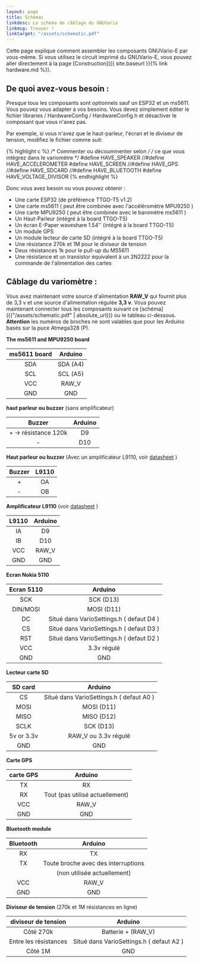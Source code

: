 ```yaml
---
layout: page
title: Schémas
linkdesc: Le schéma de câblage du GNUVario
linkmsg: Trouver !
linktarget: "/assets/schematic.pdf"
---
```


Cette page explique comment assembler les composants GNUVario-E par vous-même. Si vous utilisez le circuit imprimé du GNUVario-E, vous pouvez aller directement à la page [Construction]({{ site.baseurl }}{% link hardware.md %}).

De quoi avez-vous besoin :
--------------

Presque tous les composants sont optionnels sauf un ESP32 et un ms5611. Vous pouvez vous adapter à vos besoins. Vous devez simplement éditer le fichier libraries / HardwareConfig / HardwareConfig.h et désactiver le composant que vous n'avez pas.

Par exemple, si vous n'avez que le haut-parleur, l'écran et le diviseur de tension, modifiez le fichier comme suit:

{% highlight c %}
/* Commenter ou décoummenter selon  */
/* ce que vous intégrez dans le variomètre  */ 
#define HAVE_SPEAKER
//#define HAVE_ACCELEROMETER
#define HAVE_SCREEN
//#define HAVE_GPS
//#define HAVE_SDCARD
//#define HAVE_BLUETOOTH
#define HAVE_VOLTAGE_DIVISOR
{% endhighlight %}


Donc vous avez besoin ou vous pouvez obtenir :
* Une carte ESP32 (de préférence TTGO-T5 v1.2)
* Une carte ms5611 ( peut être combinée avec l'accéléromètre MPU9250 )
* Une carte MPU9250 ( peut être combinée avec le baromètre ms5611 )
* Un Haut-Parleur (intégré à la board TTGO-T5)
* Un écran E-Paper waveshare 1.54'' (intégré à la board TTGO-T5)
* Un module GPS 
* Un module lecteur de carte SD (intégré à la board TTGO-T5)
* Une résistance 270k et 1M pour le diviseur de tension
* Deux résistances 1k pour le pull-up du MS5611
* Une résistance et un transistor équivalent à un 2N2222 pour la commande de l'alimentation des cartes



Câblage du variomètre :
---------------------

Vous avez maintenant votre source d'alimentation **RAW_V** qui fournit plus de 3,3 v et une source d'alimentation régulée **3,3 v**. Vous pouvez maintenant connecter tous les composants suivant ce [schéma] ({{"/assets/schematic.pdf" | absolute_url}}) ou le tableau ci-dessous. **Attention** les numéros de broches ne sont valables que pour les Arduino basés sur la puce Atmega328 (P).

**The ms5611 and MPU9250 board**

|    ms5611 board  |     Arduino    |  
| :--------------: | :------------: |
|       SDA        |     SDA (A4)   |
|       SCL        |     SCL (A5)   |
|       VCC        |       RAW_V    |
|       GND        |       GND      |

**haut parleur ou buzzer** (sans amplificateur)

|     Buzzer           |     Arduino    |  
| :------------------: | :------------: |
|  + -> résistance 120k|       D9       |
|       -              |       D10      |

**Haut parleur ou buzzer** (Avec un amplificateur L9110, voir [datasheet](https://www.elecrow.com/download/datasheet-l9110.pdf) )

|      Buzzer      |      L9110     |  
| :--------------: | :------------: |
|        +         |       OA       |
|        -         |       OB       |

**Amplificateur L9110** (voir [datasheet](https://www.elecrow.com/download/datasheet-l9110.pdf) )

|      L9110       |      Arduino   |  
| :--------------: | :------------: |
|        IA        |       D9       |
|        IB        |       D10      |
|        VCC       |       RAW_V    |
|        GND       |       GND      |


**Ecran Nokia 5110**

|    Ecran 5110    |     Arduino                              |  
| :--------------: | :--------------------------------------: |
|       SCK        |    SCK (D13)                             |
|     DIN/MOSI     |    MOSI (D11)                            |
|       DC         | Situé dans VarioSettings.h ( defaut D4 ) |
|       CS         | Situé dans VarioSettings.h ( defaut D3 ) |
|       RST        | Situé dans VarioSettings.h ( defaut D2 ) |
|       VCC        |     3.3v régulé                          |
|       GND        |      GND                                 |

**Lecteur carte SD**

|    SD card         |     Arduino                                  |  
| :----------------: | :------------------------------------------: |
|       CS           |  Situé dans VarioSettings.h ( defaut A0 )    |
|       MOSI         |      MOSI (D11)                              |
|       MISO         |      MISO (D12)                              |
|       SCLK         |      SCK (D13)                               |
|     5v or 3.3v     |    RAW_V ou 3.3v régulé                      |
|       GND          |         GND                                  |

**Carte GPS**

|    carte GPS     |     Arduino                          |  
| :--------------: | :----------------------------------: |
|       TX         |        RX                            |
|       RX         |    Tout (pas utilisé actuellement)   |
|       VCC        |       RAW_V                          |
|       GND        |       GND                            |

**Bluetooth module**

|    Bluetooth     |     Arduino                                     |  
| :--------------: | :---------------------------------------------: |
|       RX         |       TX                                        |
|       TX         |     Toute broche avec des interruptions         |
|                  |     (non utilisée actuellement)                 | 
|       VCC        |       RAW_V                                     |
|       GND        |       GND                                       |

**Diviseur de tension** (270k et 1M résistances en ligne)

|    diviseur de tension       |     Arduino                              |  
| :--------------------------: | :--------------------------------------: |
|       Côté 270k              |       Batterie + (RAW_V)                 |
|       Entre les résistances  | Situé dans VarioSettings.h ( defaut A2 ) |
|       Côté 1M                |       GND                                |
                      

















 

